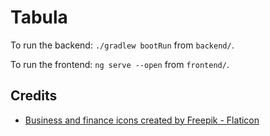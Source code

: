 # Tabula

To run the backend: `./gradlew bootRun` from `backend/`.

To run the frontend: `ng serve --open` from `frontend/`.

## Credits

- <a href="https://www.flaticon.com/free-icons/business-and-finance" title="business and finance icons">Business and finance icons created by Freepik - Flaticon</a>